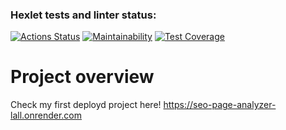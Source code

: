 ### Hexlet tests and linter status:
[![Actions Status](https://github.com/AlexVin11/java-project-72/actions/workflows/hexlet-check.yml/badge.svg)](https://github.com/AlexVin11/java-project-72/actions)
[![Maintainability](https://api.codeclimate.com/v1/badges/247f92dd006c542af5fb/maintainability)](https://codeclimate.com/github/AlexVin11/java-project-72/maintainability)
[![Test Coverage](https://api.codeclimate.com/v1/badges/247f92dd006c542af5fb/test_coverage)](https://codeclimate.com/github/AlexVin11/java-project-72/test_coverage)

# Project overview
Check my first deployd project here!
https://seo-page-analyzer-lall.onrender.com